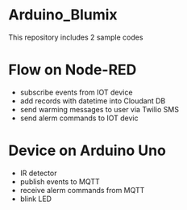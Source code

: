 # Arduino_Blumix
This repository includes 2 sample codes

# Flow on Node-RED
- subscribe events from IOT device
- add records with datetime into Cloudant DB
- send warming messages to user via Twilio SMS
- send alerm commands to IOT devic

# Device on Arduino Uno
- IR detector
- publish events to MQTT
- receive alerm commands from MQTT
- blink LED
